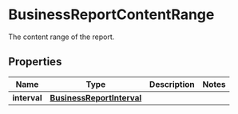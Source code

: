 

# BusinessReportContentRange

The content range of the report.

## Properties

| Name | Type | Description | Notes |
|------------ | ------------- | ------------- | -------------|
|**interval** | [**BusinessReportInterval**](BusinessReportInterval.md) |  |  |



